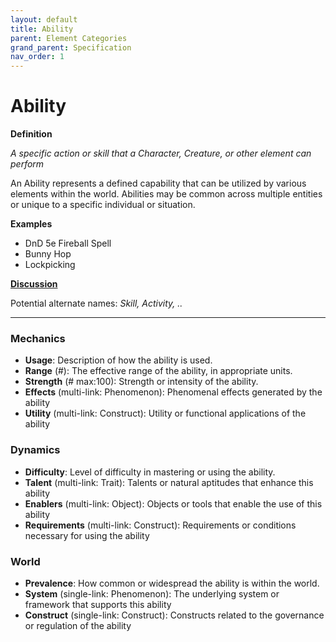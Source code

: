 ```yaml
---
layout: default
title: Ability
parent: Element Categories
grand_parent: Specification
nav_order: 1
---
```


# Ability

**Definition**

*A specific action or skill that a Character, Creature, or other element can perform*

An Ability represents a defined capability that can be utilized by various elements within the world. Abilities may be common across multiple entities or unique to a specific individual or situation.

**Examples**
- DnD 5e Fireball Spell
- Bunny Hop
- Lockpicking


**[Discussion](https://github.com/OnlyWorlds/OnlyWorlds/discussions/categories/Ability)**

Potential alternate names: *Skill, Activity, ..*

---
### Mechanics
- **Usage**: Description of how the ability is used.
- **Range** (#): The effective range of the ability, in appropriate units.
- **Strength** (# max:100): Strength or intensity of the ability.
- **Effects** (multi-link: Phenomenon): Phenomenal effects generated by the ability
- **Utility** (multi-link: Construct): Utility or functional applications of the ability

### Dynamics
- **Difficulty**: Level of difficulty in mastering or using the ability.
- **Talent** (multi-link: Trait): Talents or natural aptitudes that enhance this ability
- **Enablers** (multi-link: Object): Objects or tools that enable the use of this ability
- **Requirements** (multi-link: Construct): Requirements or conditions necessary for using the ability

### World
- **Prevalence**: How common or widespread the ability is within the world.
- **System** (single-link: Phenomenon): The underlying system or framework that supports this ability
- **Construct** (single-link: Construct): Constructs related to the governance or regulation of the ability

